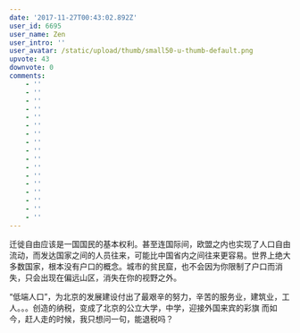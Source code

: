 ```yaml
---
date: '2017-11-27T00:43:02.892Z'
user_id: 6695
user_name: Zen
user_intro: ''
user_avatar: /static/upload/thumb/small50-u-thumb-default.png
upvote: 43
downvote: 0
comments:
    - ''
    - ''
    - ''
    - ''
    - ''
    - ''
    - ''
    - ''
    - ''
    - ''
    - ''
    - ''
    - ''
    - ''
    - ''
    - ''
    - ''
---
```


迁徙自由应该是一国国民的基本权利。甚至连国际间，欧盟之内也实现了人口自由流动，而发达国家之间的人员往来，可能比中国省内之间往来更容易。世界上绝大多数国家，根本没有户口的概念。城市的贫民窟，也不会因为你限制了户口而消失，只会出现在偏远山区，消失在你的视野之外。

  

“低端人口”，为北京的发展建设付出了最艰辛的努力，辛苦的服务业，建筑业，工人。。。创造的纳税，变成了北京的公立大学，中学，迎接外国来宾的彩旗 而如今，赶人走的时候，我只想问一句，能退税吗？
